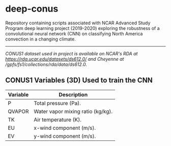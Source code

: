 # deep-conus
Repository containing scripts associated with NCAR Advanced Study Program deep learning project (2019-2020) exploring the robustness of a convolutional neural network (CNN) on classifying North America convection in a changing climate.

------------

_CONUS1 dataset used in project is available on NCAR's RDA at https://rda.ucar.edu/datasets/ds612.0/ and Cheyenne at /gpfs/fs1/collections/rda/data/ds612.0._


## CONUS1 Variables (3D) Used to train the CNN
| Variable | Description |
| ----------- | ----------- |
| P | Total pressure (Pa). |
| QVAPOR | Water vapor mixing ratio (kg/kg). |
| TK | Air temperature (K). |
| EU | x-wind component (m/s). |
| EV | y-wind component (m/s). |
